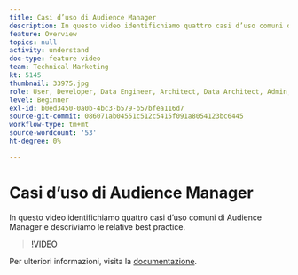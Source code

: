 ```yaml
---
title: Casi d’uso di Audience Manager
description: In questo video identifichiamo quattro casi d’uso comuni di Audience Manager e descriviamo le relative best practice.
feature: Overview
topics: null
activity: understand
doc-type: feature video
team: Technical Marketing
kt: 5145
thumbnail: 33975.jpg
role: User, Developer, Data Engineer, Architect, Data Architect, Admin, Leader
level: Beginner
exl-id: b0ed3450-0a0b-4bc3-b579-b57bfea116d7
source-git-commit: 086071ab04551c512c5415f091a8054123bc6445
workflow-type: tm+mt
source-wordcount: '53'
ht-degree: 0%

---
```


# Casi d’uso di Audience Manager

In questo video identifichiamo quattro casi d’uso comuni di Audience Manager e descriviamo le relative best practice.

>[!VIDEO](https://video.tv.adobe.com/v/33975/?quality=12)

Per ulteriori informazioni, visita la [documentazione](https://experienceleague.adobe.com/docs/audience-manager/user-guide/aam-home.html?lang=it).
